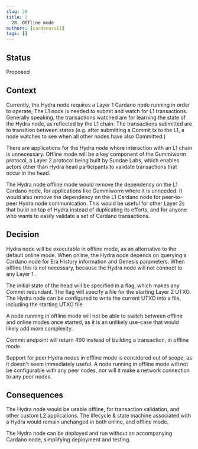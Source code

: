 ```yaml
---
slug: 28
title: |
  28. Offline mode
authors: [cardenaso11]
tags: []
---
```

## Status
Proposed

## Context
Currently, the Hydra node requires a Layer 1 Cardano node running in order to operate; The L1 node is needed to submit and watch for L1 transactions. Generally speaking, the transactions watched are for learning the state of the Hydra node, as reflected by the L1 chain. The transactions submitted are to transition between states (e.g. after submitting a Commit tx to the L1, a node watches to see when all other nodes have also Committed.)

There are applications for the Hydra node where interaction with an L1 chain is unnecessary. Offline mode will be a key component of the Gummiworm protocol, a Layer 2 protocol being built by Sundae Labs, which enables actors other than Hydra head participants to validate transactions that occur in the head.

The Hydra node offline mode would remove the dependency on the L1 Cardano node, for applications like Gummiworm where it is unneeded. It would also remove the dependency on the L1 Cardano node for peer-to-peer Hydra node communication. This would be useful for other Layer 2s that build on top of Hydra instead of duplicating its efforts, and for anyone who wants to easily validate a set of Cardano transactions.
## Decision
Hydra node will be executable in offline mode, as an alternative to the default online mode. When online, the Hydra node depends on querying a Cardano node for Era History information and Genesis parameters. When offline this is not necessary, because the Hydra node will not connect to any Layer 1 .

The initial state of the head will be specified in a flag, which makes any Commit redundant. The flag will specify a file for the starting Layer 2 UTXO. The Hydra node can be configured to write the current UTXO into a file, including the starting UTXO file.

A node running in offline mode will not be able to switch between offline and online modes once started, as it is an unlikely use-case that would likely add more complexity.

Commit endpoint will return 400 instead of building a transaction, in offline mode.

Support for peer Hydra nodes in offline mode is considered out of scope, as it doesn't seem immediately useful. A node running in offline mode will not be configurable with any peer nodes, nor will it make a network connection to any peer nodes.


## Consequences

The Hydra node would be usable offline, for transaction validation, and other custom L2 applications. The lifecycle & state machine associated with a Hydra would remain unchanged in both online, and offline mode.

The Hydra node can be deployed and run without an accompanying Cardano node, simplifying deployment and testing.
